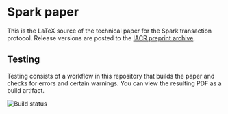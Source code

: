 # Spark paper

This is the LaTeX source of the technical paper for the Spark transaction protocol.
Release versions are posted to the [IACR preprint archive](https://eprint.iacr.org/2021/1173).

## Testing

Testing consists of a workflow in this repository that builds the paper and checks for errors and certain warnings.
You can view the resulting PDF as a build artifact.

![Build status](../../actions/workflows/build.yml/badge.svg)
